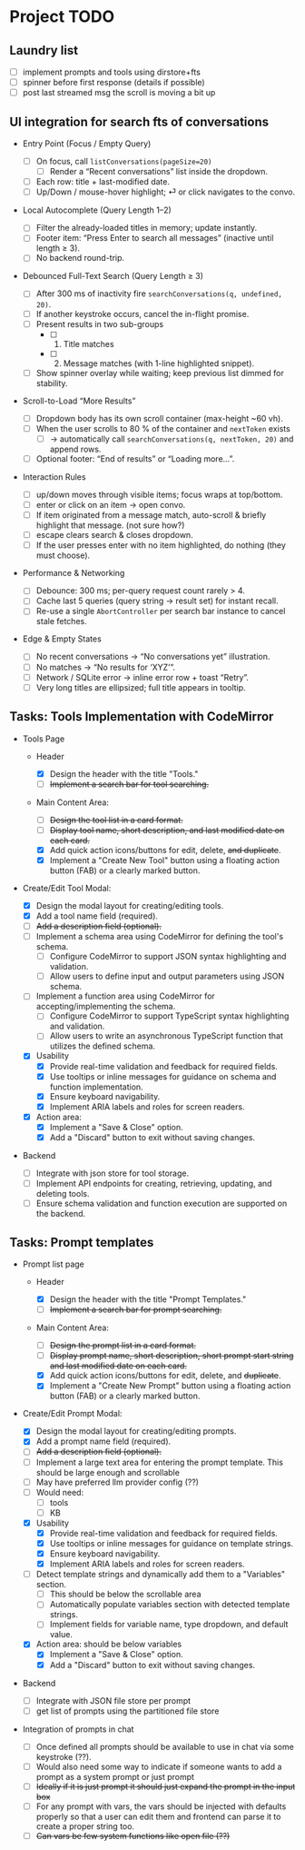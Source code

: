 # Project TODO

## Laundry list

- [ ] implement prompts and tools using dirstore+fts
- [ ] spinner before first response (details if possible)
- [ ] post last streamed msg the scroll is moving a bit up

## UI integration for search fts of conversations

- Entry Point (Focus / Empty Query)

  - [ ] On focus, call `listConversations(pageSize=20)`
    - [ ] Render a “Recent conversations” list inside the dropdown.
  - [ ] Each row: title + last-modified date.
  - [ ] Up/Down / mouse-hover highlight; ⏎ or click navigates to the convo.

- Local Autocomplete (Query Length 1–2)

  - [ ] Filter the already-loaded titles in memory; update instantly.
  - [ ] Footer item: “Press Enter to search all messages” (inactive until length ≥ 3).
  - [ ] No backend round-trip.

- Debounced Full-Text Search (Query Length ≥ 3)

  - [ ] After 300 ms of inactivity fire `searchConversations(q, undefined, 20)`.
  - [ ] If another keystroke occurs, cancel the in-flight promise.
  - [ ] Present results in two sub-groups
    - [ ] 1. Title matches
    - [ ] 2. Message matches (with 1-line highlighted snippet).
  - [ ] Show spinner overlay while waiting; keep previous list dimmed for stability.

- Scroll-to-Load “More Results”

  - [ ] Dropdown body has its own scroll container (max-height ~60 vh).
  - [ ] When the user scrolls to 80 % of the container and `nextToken` exists
    - [ ] → automatically call `searchConversations(q, nextToken, 20)` and append rows.
  - [ ] Optional footer: “End of results” or “Loading more…”.

- Interaction Rules

  - [ ] up/down moves through visible items; focus wraps at top/bottom.
  - [ ] enter or click on an item → open convo.
  - [ ] If item originated from a message match, auto-scroll & briefly highlight that message. (not sure how?)
  - [ ] escape clears search & closes dropdown.
  - [ ] If the user presses enter with no item highlighted, do nothing (they must choose).

- Performance & Networking

  - [ ] Debounce: 300 ms; per-query request count rarely > 4.
  - [ ] Cache last 5 queries (query string → result set) for instant recall.
  - [ ] Re-use a single `AbortController` per search bar instance to cancel stale fetches.

- Edge & Empty States
  - [ ] No recent conversations → “No conversations yet” illustration.
  - [ ] No matches → “No results for ‘XYZ’”.
  - [ ] Network / SQLite error → inline error row + toast “Retry”.
  - [ ] Very long titles are ellipsized; full title appears in tooltip.

## Tasks: Tools Implementation with CodeMirror

- Tools Page

  - Header

    - [x] Design the header with the title "Tools."
    - [ ] ~~Implement a search bar for tool searching.~~

  - Main Content Area:

    - [ ] ~~Design the tool list in a card format.~~
    - [ ] ~~Display tool name, short description, and last modified date on each card.~~
    - [x] Add quick action icons/buttons for edit, delete, ~~and duplicate~~.
    - [x] Implement a "Create New Tool" button using a floating action button (FAB) or a clearly marked button.

- Create/Edit Tool Modal:

  - [x] Design the modal layout for creating/editing tools.
  - [x] Add a tool name field (required).
  - [ ] ~~Add a description field (optional).~~
  - [ ] Implement a schema area using CodeMirror for defining the tool's schema.
    - [ ] Configure CodeMirror to support JSON syntax highlighting and validation.
    - [ ] Allow users to define input and output parameters using JSON schema.
  - [ ] Implement a function area using CodeMirror for accepting/implementing the schema.
    - [ ] Configure CodeMirror to support TypeScript syntax highlighting and validation.
    - [ ] Allow users to write an asynchronous TypeScript function that utilizes the defined schema.
  - [x] Usability
    - [x] Provide real-time validation and feedback for required fields.
    - [x] Use tooltips or inline messages for guidance on schema and function implementation.
    - [x] Ensure keyboard navigability.
    - [x] Implement ARIA labels and roles for screen readers.
  - [x] Action area:
    - [x] Implement a "Save & Close" option.
    - [x] Add a "Discard" button to exit without saving changes.

- Backend

  - [ ] Integrate with json store for tool storage.
  - [ ] Implement API endpoints for creating, retrieving, updating, and deleting tools.
  - [ ] Ensure schema validation and function execution are supported on the backend.

## Tasks: Prompt templates

- Prompt list page

  - Header

    - [x] Design the header with the title "Prompt Templates."
    - [ ] ~~Implement a search bar for prompt searching.~~

  - Main Content Area:

    - [ ] ~~Design the prompt list in a card format.~~
    - [ ] ~~Display prompt name, short description, short prompt start string and last modified date on each card.~~
    - [x] Add quick action icons/buttons for edit, delete, and ~~duplicate~~.
    - [x] Implement a "Create New Prompt" button using a floating action button (FAB) or a clearly marked button.

- Create/Edit Prompt Modal:

  - [x] Design the modal layout for creating/editing prompts.
  - [x] Add a prompt name field (required).
  - [ ] ~~Add a description field (optional).~~
  - [ ] Implement a large text area for entering the prompt template. This should be large enough and scrollable
  - [ ] May have preferred llm provider config (??)
  - [ ] Would need:
    - [ ] tools
    - [ ] KB
  - [x] Usability
    - [x] Provide real-time validation and feedback for required fields.
    - [x] Use tooltips or inline messages for guidance on template strings.
    - [x] Ensure keyboard navigability.
    - [x] Implement ARIA labels and roles for screen readers.
  - [ ] Detect template strings and dynamically add them to a "Variables" section.
    - [ ] This should be below the scrollable area
    - [ ] Automatically populate variables section with detected template strings.
    - [ ] Implement fields for variable name, type dropdown, and default value.
  - [x] Action area: should be below variables
    - [x] Implement a "Save & Close" option.
    - [x] Add a "Discard" button to exit without saving changes.

- Backend

  - [ ] Integrate with JSON file store per prompt
  - [ ] get list of prompts using the partitioned file store

- Integration of prompts in chat
  - [ ] Once defined all prompts should be available to use in chat via some keystroke (??).
  - [ ] Would also need some way to indicate if someone wants to add a prompt as a system prompt or just prompt
  - [ ] ~~Ideally if it is just prompt it should just expand the prompt in the input box~~
  - [ ] For any prompt with vars, the vars should be injected with defaults properly so that a user can edit them and frontend can parse it to create a proper string too.
  - [ ] ~~Can vars be few system functions like open file (??)~~
